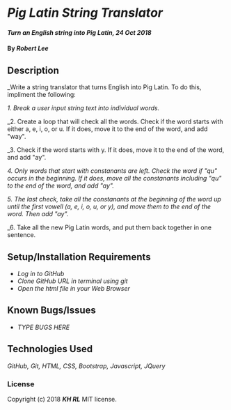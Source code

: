 # _Pig Latin String Translator_

#### _Turn an English string into Pig Latin, 24 Oct 2018_

#### By _**Robert Lee**_

## Description

_Write a string translator that turns English into Pig Latin.  To do this, impliment the following:

_1.  Break a user input string text into individual words._

_2.  Create a loop that will check all the words.  Check if the word starts with either a, e, i, o, or u.  If it does, move it to the end of the word, and add "way".

_3.  Check if the word starts with y.  If it does, move it to the end of the word, and add "ay".

_4.  Only words that start with constanants are left.  Check the word if "qu" occurs in the beginning.  If it does, move all the constanants including "qu" to the end of the word, and add "ay"._

_5.  The last check, take all the constanants at the beginning of the word up until the first vowell (a, e, i, o, u, or y), and move them to the end of the word.  Then add "ay"._

_6.  Take all the new Pig Latin words, and put them back together in one sentence.

## Setup/Installation Requirements

* _Log in to GitHub_
* _Clone GitHub URL in terminal using git_
* _Open the html file in your Web Browser_

## Known Bugs/Issues

* _TYPE BUGS HERE_

## Technologies Used
_GitHub, Git, HTML, CSS, Bootstrap, Javascript, JQuery_

### License
Copyright (c) 2018 **_KH RL_** MIT license.

